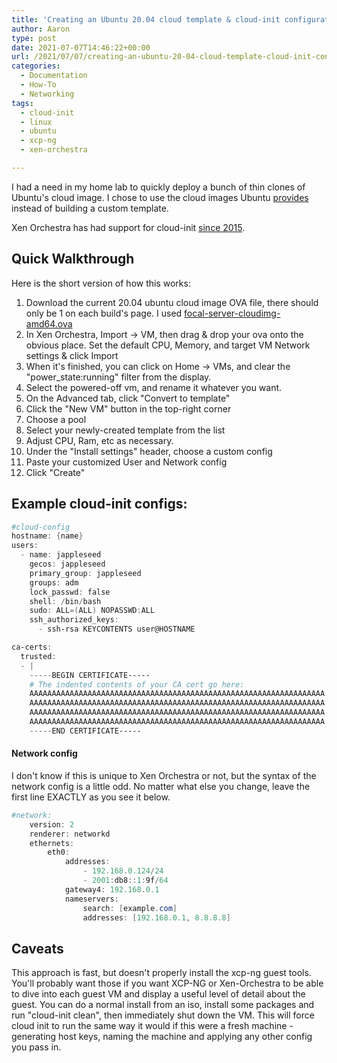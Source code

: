 ```yaml
---
title: 'Creating an Ubuntu 20.04 cloud template & cloud-init configuration in Xen Orchestra'
author: Aaron
type: post
date: 2021-07-07T14:46:22+00:00
url: /2021/07/07/creating-an-ubuntu-20-04-cloud-template-cloud-init-configuration-in-xen-orchestra/
categories:
  - Documentation
  - How-To
  - Networking
tags:
  - cloud-init
  - linux
  - ubuntu
  - xcp-ng
  - xen-orchestra

---
```

I had a need in my home lab to quickly deploy a bunch of thin clones of Ubuntu's cloud image. I chose to use the cloud images Ubuntu [provides](https://cloud-images.ubuntu.com/) instead of building a custom template.

Xen Orchestra has had support for cloud-init [since 2015][2]. 

## Quick Walkthrough

Here is the short version of how this works:

  1. Download the current 20.04 ubuntu cloud image OVA file, there should only be 1 on each build's page. I used [focal-server-cloudimg-amd64.ova][3]
  2. In Xen Orchestra, Import -> VM, then drag & drop your ova onto the obvious place. Set the default CPU, Memory, and target VM Network settings & click Import
  3. When it's finished, you can click on Home -> VMs, and clear the "power_state:running" filter from the display.
  4. Select the powered-off vm, and rename it whatever you want.
  5. On the Advanced tab, click "Convert to template"
  6. Click the "New VM" button in the top-right corner
  7. Choose a pool
  8. Select your newly-created template from the list
  9. Adjust CPU, Ram, etc as necessary. 
 10. Under the "Install settings" header, choose a custom config
 11. Paste your customized User and Network config
 12. Click "Create"

## Example cloud-init configs:


```powershell
#cloud-config
hostname: {name}
users:
  - name: jappleseed
    gecos: jappleseed
    primary_group: jappleseed
    groups: adm
    lock_passwd: false
    shell: /bin/bash
    sudo: ALL=(ALL) NOPASSWD:ALL
    ssh_authorized_keys:
      - ssh-rsa KEYCONTENTS user@HOSTNAME

ca-certs:
  trusted: 
  - |
    -----BEGIN CERTIFICATE-----
    # The indented contents of your CA cert go here:
    AAAAAAAAAAAAAAAAAAAAAAAAAAAAAAAAAAAAAAAAAAAAAAAAAAAAAAAAAAAAAAAAAA
    AAAAAAAAAAAAAAAAAAAAAAAAAAAAAAAAAAAAAAAAAAAAAAAAAAAAAAAAAAAAAAAAAA
    AAAAAAAAAAAAAAAAAAAAAAAAAAAAAAAAAAAAAAAAAAAAAAAAAAAAAAAAAAAAAAAAAA
    AAAAAAAAAAAAAAAAAAAAAAAAAAAAAAAAAAAAAAAAAAAAAAAAAAAAAAAAAAAAAAAAAA
    -----END CERTIFICATE-----
```


<div class="wp-block-uagb-inline-notice uagb-inline_notice__outer-wrap uagb-inline_notice__align-left uagb-block-738d57a5">
  <h4 class="uagb-notice-title">
    Network config
  </h4>
  
  <div class="uagb-notice-text">
    <p>
      I don't know if this is unique to Xen Orchestra or not, but the syntax of the network config is a little odd. No matter what else you change, leave the first line EXACTLY as you see it below.
    </p>
  </div>
</div>


```powershell
#network:
    version: 2
    renderer: networkd
    ethernets:
        eth0:
            addresses:
                - 192.168.0.124/24
                - 2001:db8::1:9f/64
            gateway4: 192.168.0.1
            nameservers:
                search: [example.com]
                addresses: [192.168.0.1, 8.8.8.8]
```


## Caveats

This approach is fast, but doesn't properly install the xcp-ng guest tools. You'll probably want those if you want XCP-NG or Xen-Orchestra to be able to dive into each guest VM and display a useful level of detail about the guest. You can do a normal install from an iso, install some packages and run "cloud-init clean", then immediately shut down the VM. This will force cloud init to run the same way it would if this were a fresh machine - generating host keys, naming the machine and applying any other config you pass in.


 [2]: https://xen-orchestra.com/blog/cloudinit-support-for-xenserver/
 [3]: https://cloud-images.ubuntu.com/focal/current/focal-server-cloudimg-amd64.ova
